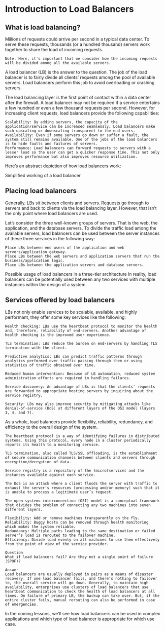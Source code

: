 # Introduction to Load Balancers
## What is load balancing?
Millions of requests could arrive per second in a typical data center. To serve these requests, thousands (or a hundred thousand) servers work together to share the load of incoming requests.
```
Note: Here, it’s important that we consider how the incoming requests will be divided among all the available servers.
```
A load balancer (LB) is the answer to the question. The job of the load balancer is to fairly divide all clients’ requests among the pool of available servers. Load balancers perform this job to avoid overloading or crashing servers.

The load balancing layer is the first point of contact within a data center after the firewall. A load balancer may not be required if a service entertains a few hundred or even a few thousand requests per second. However, for increasing client requests, load balancers provide the following capabilities:

```
Scalability: By adding servers, the capacity of the application/service can be increased seamlessly. Load balancers make such upscaling or downscaling transparent to the end users.
Availability: Even if some servers go down or suffer a fault, the system still remains available. One of the jobs of the load balancers is to hide faults and failures of servers.
Performance: Load balancers can forward requests to servers with a lesser load so the user can get a quicker response time. This not only improves performance but also improves resource utilization.
```
Here’s an abstract depiction of how load balancers work:

Simplified working of a load balancer

## Placing load balancers
Generally, LBs sit between clients and servers. Requests go through to servers and back to clients via the load balancing layer. However, that isn’t the only point where load balancers are used.

Let’s consider the three well-known groups of servers. That is the web, the application, and the database servers. To divide the traffic load among the available servers, load balancers can be used between the server instances of these three services in the following way:


```
Place LBs between end users of the application and web servers/application gateway.
Place LBs between the web servers and application servers that run the business/application logic.
Place LBs between the application servers and database servers.
```
Possible usage of load balancers in a three-tier architecture
In reality, load balancers can be potentially used between any two services with multiple instances within the design of a system.

## Services offered by load balancers
LBs not only enable services to be scalable, available, and highly performant, they offer some key services like the following:
```
Health checking: LBs use the heartbeat protocol to monitor the health and, therefore, reliability of end-servers. Another advantage of health checking is the improved user experience.

TLS termination: LBs reduce the burden on end-servers by handling TLS termination with the client.

Predictive analytics: LBs can predict traffic patterns through analytics performed over traffic passing through them or using statistics of traffic obtained over time.

Reduced human intervention: Because of LB automation, reduced system administration efforts are required in handling failures.

Service discovery: An advantage of LBs is that the clients’ requests are forwarded to appropriate hosting servers by inquiring about the service registry.

Security: LBs may also improve security by mitigating attacks like denial-of-service (DoS) at different layers of the OSI model (layers 3, 4, and 7).
```

As a whole, load balancers provide flexibility, reliability, redundancy, and efficiency to the overall design of the system.


```
The heartbeat protocol is a way of identifying failures in distributed systems. Using this protocol, every node in a cluster periodically reports its health to a monitoring service.
```

```
TLS termination, also called TLS/SSL offloading, is the establishment of secure communication channels between clients and servers through encryption/decryption of data.
```

```
Service registry is a repository of the (micro)services and the instances available against each service.
```

```
The DoS is an attack where a client floods the server with traffic to exhaust the server’s resources (processing and/or memory) such that it is unable to process a legitimate user’s request.
```

```
The open systems interconnection (OSI) model is a conceptual framework that divides the problem of connecting any two machines into seven different layers.
```

```
Flexibility: Add or remove machines transparently on the fly.
Reliability: Buggy hosts can be removed through health monitoring which makes the system reliable.
Redundancy: Multiple paths leading to the same destination or failed server’s load is rerouted to the failover machine.
Efficiency: Divide load evenly on all machines to use them effectively from the point of view of the service provider.
```

```
Question
What if load balancers fail? Are they not a single point of failure (SPOF)?

Answer
Load balancers are usually deployed in pairs as a means of disaster recovery. If one load balancer fails, and there’s nothing to failover to, the overall service will go down. Generally, to maintain high availability, enterprises use clusters of load balancers that use heartbeat communication to check the health of load balancers at all times. On failure of primary LB, the backup can take over. But, if the entire cluster fails, manual rerouting can also be performed in case of emergencies.
```

In the coming lessons, we’ll see how load balancers can be used in complex applications and which type of load balancer is appropriate for which use case.
